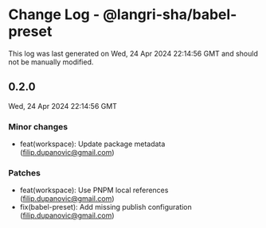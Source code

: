 # Change Log - @langri-sha/babel-preset

This log was last generated on Wed, 24 Apr 2024 22:14:56 GMT and should not be
manually modified.

<!-- Start content -->

## 0.2.0

Wed, 24 Apr 2024 22:14:56 GMT

### Minor changes

- feat(workspace): Update package metadata (filip.dupanovic@gmail.com)

### Patches

- feat(workspace): Use PNPM local references (filip.dupanovic@gmail.com)
- fix(babel-preset): Add missing publish configuration
  (filip.dupanovic@gmail.com)
